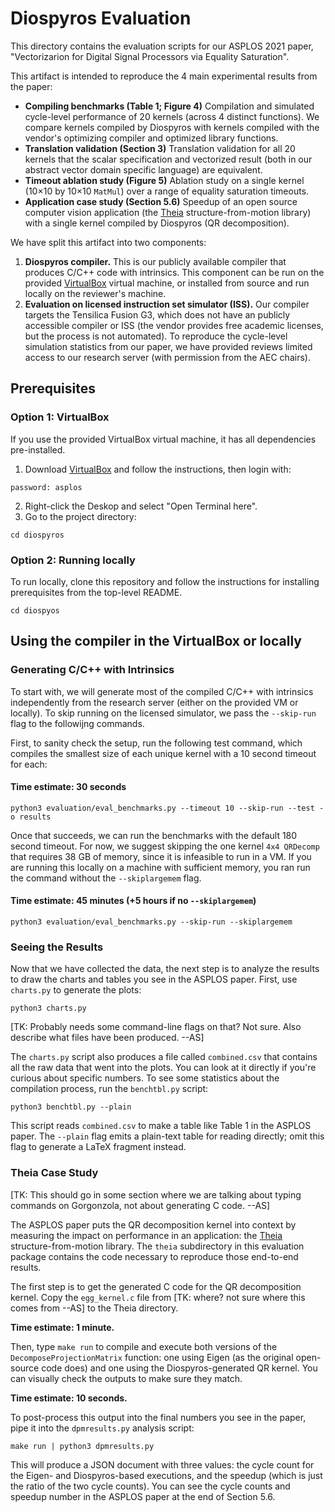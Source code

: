 # Diospyros Evaluation

This directory contains the evaluation scripts for our ASPLOS 2021 paper,
"Vectorizarion for Digital Signal Processors via Equality Saturation".


This artifact is intended to reproduce the 4 main experimental results from the
paper:
- **Compiling benchmarks (Table 1; Figure 4)** Compilation and simulated
cycle-level performance of 20 kernels (across 4 distinct functions). We compare
kernels compiled by Diospyros with kernels compiled with the vendor's optimizing
compiler and optimized library functions.
- **Translation validation (Section 3)**  Translation validation
for all 20 kernels that the scalar specification and vectorized result (both in
our abstract vector domain specific language) are equivalent.
- **Timeout ablation study (Figure 5)** Ablation study on a single kernel
(10×10 by 10×10 `MatMul`) over a range of equality saturation timeouts.
- **Application case study (Section 5.6)** Speedup of an open source
computer vision application (the [Theia][] structure-from-motion library) with a single
kernel compiled by Diospyros (QR decomposition).

We have split this artifact into two components:
1. **Diospyros compiler.** This is our publicly available compiler that
  produces C/C++ code with intrinsics. This component can be run on the provided
  [VirtualBox][] virtual machine, or installed from source and run locally on the
  reviewer's machine.
2. **Evaluation on licensed instruction set simulator (ISS).**
  Our compiler targets the Tensilica Fusion G3, which does not have an
  publicly accessible compiler or ISS (the vendor provides free academic licenses,
  but the process is not automated). To reproduce the cycle-level simulation
  statistics from our paper, we have provided reviews limited access to our
  research server (with permission from the AEC chairs).

[virtualbox]: https://www.virtualbox.org/
[theia]: https://github.com/sweeneychris/TheiaSfM

## Prerequisites

### Option 1: VirtualBox
If you use the provided VirtualBox virtual machine, it has all dependencies pre-installed. 

1. Download [VirtualBox][] and follow the instructions, then login with:

```
password: asplos
```
2. Right-click the Deskop and select "Open Terminal here".
3. Go to the project directory:
```
cd diospyros
```

### Option 2: Running locally
To run locally, clone this repository and follow the instructions for installing prerequisites from the top-level README.

```
cd diospyos
```

## Using the compiler in the VirtualBox or locally

### Generating C/C++ with Intrinsics

To start with, we will generate most of the compiled C/C++ with intrinsics independently from the research server (either on the provided VM or locally). To skip running on the licensed simulator, we pass the `--skip-run` flag to the followijng commands.

First, to sanity check the setup, run the following test command, which compiles the smallest size of each unique kernel with a 10 second timeout for each:

#### Time estimate: 30 seconds
```
python3 evaluation/eval_benchmarks.py --timeout 10 --skip-run --test -o results
```

Once that succeeds, we can run the benchmarks with the default 180 second timeout.  For now,
we suggest skipping the one kernel `4x4 QRDecomp` that requires 38 GB of memory, since it is infeasible to run in a VM. If you are running this locally on a machine with sufficient memory, you ran run the command without the `--skiplargemem` flag.  

#### Time estimate: 45 minutes (+5 hours if no `--skiplargemem`)
```
python3 evaluation/eval_benchmarks.py --skip-run --skiplargemem
```

### Seeing the Results

Now that we have collected the data, the next step is to analyze the results to draw the charts and tables you see in the ASPLOS paper.
First, use `charts.py` to generate the plots:

    python3 charts.py

[TK: Probably needs some command-line flags on that? Not sure. Also describe what files have been produced. --AS]

The `charts.py` script also produces a file called `combined.csv` that contains all the raw data that went into the plots.
You can look at it directly if you're curious about specific numbers.
To see some statistics about the compilation process, run the `benchtbl.py` script:

    python3 benchtbl.py --plain

This script reads `combined.csv` to make a table like Table 1 in the ASPLOS paper.
The `--plain` flag emits a plain-text table for reading directly; omit this flag to generate a LaTeX fragment instead.

### Theia Case Study

[TK: This should go in some section where we are talking about typing commands on Gorgonzola, not about generating C code. --AS]

The ASPLOS paper puts the QR decomposition kernel into context by measuring the impact on performance in an application: the [Theia][] structure-from-motion library.
The `theia` subdirectory in this evaluation package contains the code necessary to reproduce those end-to-end results.

The first step is to get the generated C code for the QR decomposition kernel.
Copy the `egg_kernel.c` file from
[TK: where? not sure where this comes from --AS]
to the Theia directory.

**Time estimate: 1 minute.**

Then, type `make run` to compile and execute both versions of the `DecomposeProjectionMatrix` function: one using Eigen (as the original open-source code does) and one using the Diospyros-generated QR kernel.
You can visually check the outputs to make sure they match.

**Time estimate: 10 seconds.**

To post-process this output into the final numbers you see in the paper, pipe it into the `dpmresults.py` analysis script:

    make run | python3 dpmresults.py

This will produce a JSON document with three values: the cycle count for the Eigen- and Diospyros-based executions, and the speedup (which is just the ratio of the two cycle counts).
You can see the cycle counts and speedup number in the ASPLOS paper at the end of Section 5.6.
